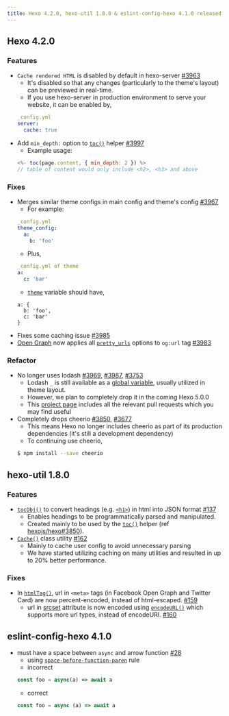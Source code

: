```yaml
---
title: Hexo 4.2.0, hexo-util 1.8.0 & eslint-config-hexo 4.1.0 released Released
---
```


## Hexo 4.2.0

### Features

- `Cache rendered HTML` is disabled by default in hexo-server [#3963]
  * It's disabled so that any changes (particularly to the theme's layout) can be previewed in real-time.
  * If you use hexo-server in production environment to serve your website, it can be enabled by,
  ``` yml
  _config.yml
  server:
    cache: true
  ```
- Add `min_depth:` option to [`toc()`](https://hexo.io/docs/helpers#toc) helper [#3997]
  * Example usage:
  ``` js
  <%- toc(page.content, { min_depth: 2 }) %>
  // table of content would only include <h2>, <h3> and above
  ```

### Fixes

- Merges similar theme configs in main config and theme's config [#3967]
  * For example:
  ``` yml
  _config.yml
  theme_config:
    a:
      b: 'foo'
  ```
  * Plus,
  ``` yml
  _config.yml of theme
  a:
    c: 'bar'
  ```
  * [`theme`](https://hexo.io/docs/variables#Global-Variables) variable should have,
  ```
  a: {
    b: 'foo',
    c: 'bar'
  }
  ```
- Fixes some caching issue [#3985]
- [Open Graph](https://hexo.io/docs/helpers#open-graph) now applies all [`pretty_urls`](https://hexo.io/docs/configuration#URL) options to `og:url` tag [#3983]

### Refactor

- No longer uses lodash [#3969], [#3987], [#3753]
  * Lodash `_` is still available as a [global variable](https://hexo.io/docs/variables#Global-Variables), usually utilized in theme layout.
  * However, we plan to completely drop it in the coming Hexo 5.0.0
  * This [project page](https://github.com/orgs/hexojs/projects/5#card-27533837) includes all the relevant pull requests which you may find useful
- Completely drops cheerio [#3850], [#3677]
  * This means Hexo no longer includes cheerio as part of its production dependencies (it's still a development dependency)
  * To continuing use cheerio,
  ``` sh
  $ npm install --save cheerio
  ```

[#3963]: https://github.com/hexojs/hexo/pull/3963
[#3997]: https://github.com/hexojs/hexo/pull/3997
[#3967]: https://github.com/hexojs/hexo/pull/3967
[#3985]: https://github.com/hexojs/hexo/pull/3985
[#3983]: https://github.com/hexojs/hexo/pull/3983
[#3969]: https://github.com/hexojs/hexo/pull/3969
[#3987]: https://github.com/hexojs/hexo/pull/3987
[#3753]: https://github.com/hexojs/hexo/issues/3753
[#3850]: https://github.com/hexojs/hexo/pull/3850
[#3677]: https://github.com/hexojs/hexo/issues/3677


## hexo-util 1.8.0

### Features

- [`tocObj()`](https://github.com/hexojs/hexo-util#tocobjstr-options) to convert headings (e.g. [`<h1>`](https://developer.mozilla.org/en-US/docs/Web/HTML/Element/Heading_Elements)) in html into JSON format [#137]
  * Enables headings to be programmatically parsed and manipulated.
  * Created mainly to be used by the [`toc()`](https://hexo.io/docs/helpers#toc) helper (ref [hexojs/hexo#3850]).
- [`Cache()`](https://github.com/hexojs/hexo-util/#cache) class utility [#162]
  * Mainly to cache user config to avoid unnecessary parsing
  * We have started utilizing caching on many utilities and resulted in up to 20% better performance.

### Fixes

- In [`htmlTag()`](https://github.com/hexojs/hexo-util#htmltagtag-attrs-text-escape), url in `<meta>` tags (in Facebook Open Graph and Twitter Card) are now percent-encoded, instead of html-escaped. [#159]
  * url in [srcset](https://developer.mozilla.org/en-US/docs/Web/HTML/Element/Img) attribute is now encoded using [`encodeURL()`](https://github.com/hexojs/hexo-util#encodeurlstr) which supports more url types, instead of encodeURI. [#160]

[#137]: https://github.com/hexojs/hexo-util/pull/137
[hexojs/hexo#3850]: https://github.com/hexojs/hexo/pull/3850
[#162]: https://github.com/hexojs/hexo-util/pull/162
[#159]: https://github.com/hexojs/hexo-util/pull/159
[#160]: https://github.com/hexojs/hexo-util/pull/160

## eslint-config-hexo 4.1.0

- must have a space between `async` and arrow function [#28]
  * using [`space-before-function-paren`](https://eslint.org/docs/rules/space-before-function-paren) rule
  * incorrect
  ``` js
  const foo = async(a) => await a
  ```
  * correct
  ``` js
  const foo = async (a) => await a
  ```

[#28]: https://github.com/hexojs/eslint-config-hexo/pull/28
